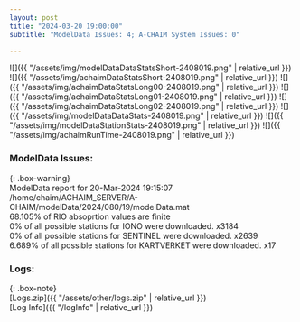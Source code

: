 ```yaml
---
layout: post
title: "2024-03-20 19:00:00"
subtitle: "ModelData Issues: 4; A-CHAIM System Issues: 0"

---
```


![]({{ "/assets/img/modelDataDataStatsShort-2408019.png" | relative_url }})
![]({{ "/assets/img/achaimDataStatsShort-2408019.png" | relative_url }})
![]({{ "/assets/img/achaimDataStatsLong00-2408019.png" | relative_url }})
![]({{ "/assets/img/achaimDataStatsLong01-2408019.png" | relative_url }})
![]({{ "/assets/img/achaimDataStatsLong02-2408019.png" | relative_url }})
![]({{ "/assets/img/modelDataDataStats-2408019.png" | relative_url }})
![]({{ "/assets/img/modelDataStationStats-2408019.png" | relative_url }})
![]({{ "/assets/img/achaimRunTime-2408019.png" | relative_url }})


### ModelData Issues:  
  
{: .box-warning}  
 ModelData report for 20-Mar-2024 19:15:07   
 /home/chaim/ACHAIM_SERVER/A-CHAIM/modelData/2024/080/19/modelData.mat   
 68.105% of RIO absoprtion values are finite   
 0% of all possible stations for IONO were downloaded. x3184   
 0% of all possible stations for SENTINEL were downloaded. x2639   
 6.689% of all possible stations for KARTVERKET were downloaded. x17   
  


### Logs:  
  
{: .box-note}  
[Logs.zip]({{ "/assets/other/logs.zip" | relative_url }})  
[Log Info]({{ "/logInfo" | relative_url }})  
